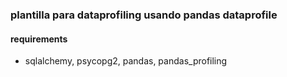 ### plantilla para dataprofiling usando pandas dataprofile

#### requirements
* sqlalchemy, psycopg2, pandas, pandas_profiling
